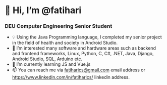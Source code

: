 # 👋 Hi, I’m @fatihari
### DEU Computer Engineering Senior Student
- 💡  Using the Java Programming language, I completed my senior project in the field of health and society in Android Studio. 
- 👀 I’m interested many software and hardware areas such as backend and frontend frameworks, Linux, Python, C, C#, .NET, Java, Django, Android Studio, SQL, Arduino etc.
- 🌱 I’m currently learning JS and Vue.js
- 📫 You can reach me via fatiharics@gmail.com email address or https://www.linkedin.com/in/fatiharics/ linkedin address. 

<!---
fatihari/fatihari is a ✨ special ✨ repository because its `README.md` (this file) appears on your GitHub profile.
You can click the Preview link to take a look at your changes.
--->
 
